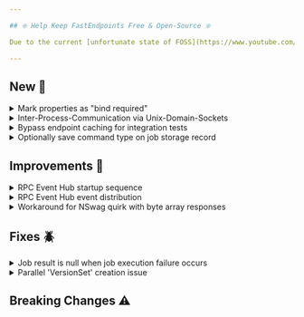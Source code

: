 ```yaml
---

## ❇️ Help Keep FastEndpoints Free & Open-Source ❇️

Due to the current [unfortunate state of FOSS](https://www.youtube.com/watch?v=H96Va36xbvo), please consider [becoming a sponsor](https://opencollective.com/fast-endpoints) and help us beat the odds to keep the project alive and free for everyone.

---
```


<!-- <details><summary>title text</summary></details> -->

## New 🎉

<details><summary>Mark properties as "bind required"</summary>

You can now make the request binder automatically add a validation failure when binding from route params, query params, and form fields by decorating the dto properties if the binding source doesn't provide a value:

```cs
sealed class MyRequest
{
    [QueryParam(IsRequired = true)]
    public bool Correct { get; set; }

    [RouteParam(IsRequired = true)]
    public int Count { get; set; }

    [FormField(IsRequired = true)]
    public Guid Id { get; set; }
}
```

</details>

<details><summary>Inter-Process-Communication via Unix-Domain-Sockets</summary>

The [FastEndpoints.Messaging.Remote](https://fast-endpoints.com/docs/remote-procedure-calls) library can now do inter-process-communication via unix sockets when everything is running on the same machine easily by doing the following:

```cs
//server setup
bld.WebHost.ConfigureKestrel(k => k.ListenInterProcess("ORDERS_MICRO_SERVICE"));

//client setup
app.MapRemote("ORDERS_MICRO_SERVICE", c => c.Register<CreateOrderCommand>());
```

When a service is lifted out to a remote machine, all that needs to be done is to update the connection settings like so:

```cs
//server
bld.WebHost.ConfigureKestrel(k => k.ListenAnyIP(80, o => o.Protocols = HttpProtocols.Http2);

//client
app.MapRemote("http://orders.my-app.com", c => c.Register<CreateOrderCommand>());
```

</details>

<details><summary>Bypass endpoint caching for integration tests</summary>

You can now easily test endpoints that have caching enabled, by using a client configured to automatically bypass caching like so:

```cs
var antiCacheClient = App.CreateClient(new() { BypassCaching = true });
```

</details>

<details><summary>Optionally save command type on job storage record</summary>

A new optional/addon interface `IHasCommandType` has been introduce if you need to persist the full type name of the command that is associated with the a job storage record.
Simply implement the new interface on your job storage record and the system will automatically populate the property value before being persisted.

</details>

## Improvements 🚀

<details><summary>RPC Event Hub startup sequence</summary>

The rpc event hub was using a thread sleep pattern during startup to restore subscriber IDs via the storage provider, resulting in a sequential initialization.
It has been refactored to use an IHostedService together with retry logic for a proper async and parallel initialization, resulting in decreased startup time.

</details>

<details><summary>RPC Event Hub event distribution</summary>

Previously if a hub was not registered before events were broadcasted, or if event serialization fails due to user error, those exceptions would have been swallowed in some cases.
The internals of the hub has been refactored to surface those exceptions when appropriate.

</details>

<details><summary>Workaround for NSwag quirk with byte array responses</summary>

NSwag has a quirk that it will render an incorrect schema if the user does something like the following:

```cs
b => b.Produces<byte[]>(200, "image/png");
```

In order to get the correct schema generated, we've had to do the following:

```cs
b => b.Produces<IFormFile>(200, "image/png");
```

You now have the ability to do either of the above and it will now generate the correct schema.

</details>

## Fixes 🪲

<details><summary>Job result is null when job execution failure occurs</summary>

The result property of job records that was passed into the `OnHandlerExecutionFailureAsync()` method of the storage provider was `null` due to an oversight, which has been corrected.

</details>

<details><summary>Parallel 'VersionSet' creation issue</summary>

If `VersionSet`s are created by multiple SUTs at the same time when doing integration testing, a non-concurrent dictionary modification exception was being thrown.
The internal dictionary used to keep track of the version sets has been changed to a concurrent dictionary which solves the issue.

</details>

## Breaking Changes ⚠️